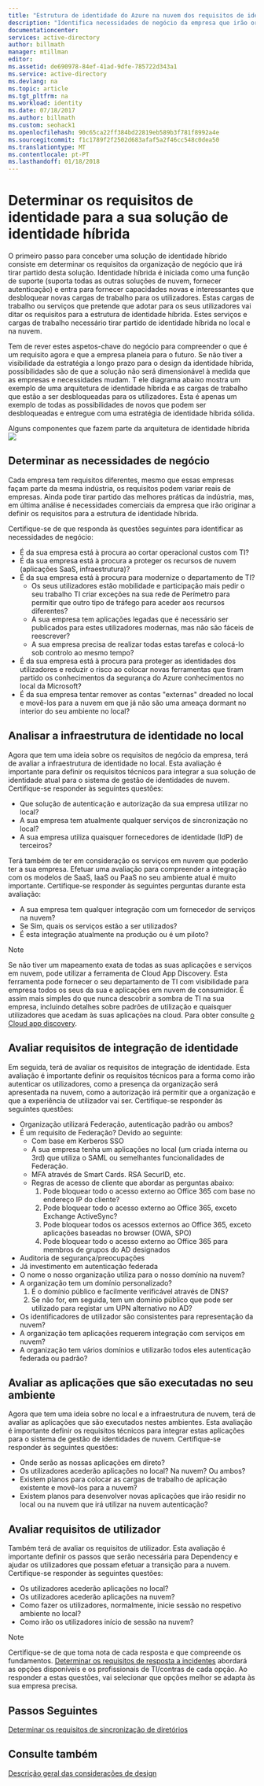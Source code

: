 ```yaml
---
title: "Estrutura de identidade do Azure na nuvem dos requisitos de identidade híbrida | Microsoft Docs"
description: "Identifica necessidades de negócio da empresa que irão originar a definir os requisitos para a estrutura de identidade híbrida."
documentationcenter: 
services: active-directory
author: billmath
manager: mtillman
editor: 
ms.assetid: de690978-84ef-41ad-9dfe-785722d343a1
ms.service: active-directory
ms.devlang: na
ms.topic: article
ms.tgt_pltfrm: na
ms.workload: identity
ms.date: 07/18/2017
ms.author: billmath
ms.custom: seohack1
ms.openlocfilehash: 90c65ca22ff384bd22819eb589b3f781f8992a4e
ms.sourcegitcommit: f1c1789f2f2502d683afaf5a2f46cc548c0dea50
ms.translationtype: MT
ms.contentlocale: pt-PT
ms.lasthandoff: 01/18/2018
---
```

# <a name="determine-identity-requirements-for-your-hybrid-identity-solution"></a>Determinar os requisitos de identidade para a sua solução de identidade híbrida
O primeiro passo para conceber uma solução de identidade híbrido consiste em determinar os requisitos da organização de negócio que irá tirar partido desta solução.  Identidade híbrida é iniciada como uma função de suporte (suporta todas as outras soluções de nuvem, fornecer autenticação) e entra para fornecer capacidades novas e interessantes que desbloquear novas cargas de trabalho para os utilizadores.  Estas cargas de trabalho ou serviços que pretende que adotar para os seus utilizadores vai ditar os requisitos para a estrutura de identidade híbrida.  Estes serviços e cargas de trabalho necessário tirar partido de identidade híbrida no local e na nuvem.  

Tem de rever estes aspetos-chave do negócio para compreender o que é um requisito agora e que a empresa planeia para o futuro. Se não tiver a visibilidade da estratégia a longo prazo para o design da identidade híbrida, possibilidades são de que a solução não será dimensionável à medida que as empresas e necessidades mudam.   T ele diagrama abaixo mostra um exemplo de uma arquitetura de identidade híbrida e as cargas de trabalho que estão a ser desbloqueadas para os utilizadores. Esta é apenas um exemplo de todas as possibilidades de novos que podem ser desbloqueadas e entregue com uma estratégia de identidade híbrida sólida. 

Alguns componentes que fazem parte da arquitetura de identidade híbrida![](./media/hybrid-id-design-considerations/hybrid-identity-architechture.png)

## <a name="determine-business-needs"></a>Determinar as necessidades de negócio
Cada empresa tem requisitos diferentes, mesmo que essas empresas façam parte da mesma indústria, os requisitos podem variar reais de empresas. Ainda pode tirar partido das melhores práticas da indústria, mas, em última análise é necessidades comerciais da empresa que irão originar a definir os requisitos para a estrutura de identidade híbrida. 

Certifique-se de que responda às questões seguintes para identificar as necessidades de negócio:

* É da sua empresa está à procura ao cortar operacional custos com TI?
* É da sua empresa está à procura a proteger os recursos de nuvem (aplicações SaaS, infraestrutura)?
* É da sua empresa está à procura para modernize o departamento de TI?
  * Os seus utilizadores estão mobilidade e participação mais pedir o seu trabalho TI criar exceções na sua rede de Perímetro para permitir que outro tipo de tráfego para aceder aos recursos diferentes?
  * A sua empresa tem aplicações legadas que é necessário ser publicados para estes utilizadores modernas, mas não são fáceis de reescrever?
  * A sua empresa precisa de realizar todas estas tarefas e colocá-lo sob controlo ao mesmo tempo?
* É da sua empresa está à procura para proteger as identidades dos utilizadores e reduzir o risco ao colocar novas ferramentas que tiram partido os conhecimentos da segurança do Azure conhecimentos no local da Microsoft?
* É da sua empresa tentar remover as contas "externas" dreaded no local e movê-los para a nuvem em que já não são uma ameaça dormant no interior do seu ambiente no local?

## <a name="analyze-on-premises-identity-infrastructure"></a>Analisar a infraestrutura de identidade no local
Agora que tem uma ideia sobre os requisitos de negócio da empresa, terá de avaliar a infraestrutura de identidade no local. Esta avaliação é importante para definir os requisitos técnicos para integrar a sua solução de identidade atual para o sistema de gestão de identidades de nuvem. Certifique-se responder às seguintes questões:

* Que solução de autenticação e autorização da sua empresa utilizar no local? 
* A sua empresa tem atualmente qualquer serviços de sincronização no local?
* A sua empresa utiliza quaisquer fornecedores de identidade (IdP) de terceiros?

Terá também de ter em consideração os serviços em nuvem que poderão ter a sua empresa. Efetuar uma avaliação para compreender a integração com os modelos de SaaS, IaaS ou PaaS no seu ambiente atual é muito importante. Certifique-se responder às seguintes perguntas durante esta avaliação:

* A sua empresa tem qualquer integração com um fornecedor de serviços na nuvem?
* Se Sim, quais os serviços estão a ser utilizados?
* É esta integração atualmente na produção ou é um piloto?

> [!NOTE]
> Se não tiver um mapeamento exata de todas as suas aplicações e serviços em nuvem, pode utilizar a ferramenta de Cloud App Discovery. Esta ferramenta pode fornecer o seu departamento de TI com visibilidade para empresa todos os seus da sua e aplicações em nuvem de consumidor. É assim mais simples do que nunca descobrir a sombra de TI na sua empresa, incluindo detalhes sobre padrões de utilização e quaisquer utilizadores que acedam às suas aplicações na cloud. Para obter consulte [o Cloud app discovery](active-directory-cloudappdiscovery-whatis.md).
> 
> 

## <a name="evaluate-identity-integration-requirements"></a>Avaliar requisitos de integração de identidade
Em seguida, terá de avaliar os requisitos de integração de identidade. Esta avaliação é importante definir os requisitos técnicos para a forma como irão autenticar os utilizadores, como a presença da organização será apresentada na nuvem, como a autorização irá permitir que a organização e que a experiência de utilizador vai ser. Certifique-se responder às seguintes questões:

* Organização utilizará Federação, autenticação padrão ou ambos?
* É um requisito de Federação?  Devido ao seguinte:
  * Com base em Kerberos SSO
  * A sua empresa tenha um aplicações no local (um criada interna ou 3rd) que utiliza o SAML ou semelhantes funcionalidades de Federação.
  * MFA através de Smart Cards. RSA SecurID, etc.
  * Regras de acesso de cliente que abordar as perguntas abaixo:
    1. Pode bloquear todo o acesso externo ao Office 365 com base no endereço IP do cliente?
    2. Pode bloquear todo o acesso externo ao Office 365, exceto Exchange ActiveSync?
    3. Pode bloquear todos os acessos externos ao Office 365, exceto aplicações baseadas no browser (OWA, SPO)
    4. Pode bloquear todo o acesso externo ao Office 365 para membros de grupos do AD designados
* Auditoria de segurança/preocupações
* Já investimento em autenticação federada
* O nome o nosso organização utiliza para o nosso domínio na nuvem?
* A organização tem um domínio personalizado?
  1. É o domínio público e facilmente verificável através de DNS?
  2. Se não for, em seguida, tem um domínio público que pode ser utilizado para registar um UPN alternativo no AD?
* Os identificadores de utilizador são consistentes para representação da nuvem? 
* A organização tem aplicações requerem integração com serviços em nuvem?
* A organização tem vários domínios e utilizarão todos eles autenticação federada ou padrão?

## <a name="evaluate-applications-that-run-in-your-environment"></a>Avaliar as aplicações que são executadas no seu ambiente
Agora que tem uma ideia sobre no local e a infraestrutura de nuvem, terá de avaliar as aplicações que são executados nestes ambientes. Esta avaliação é importante definir os requisitos técnicos para integrar estas aplicações para o sistema de gestão de identidades de nuvem. Certifique-se responder às seguintes questões:

* Onde serão as nossas aplicações em direto?
* Os utilizadores acederão aplicações no local?  Na nuvem? Ou ambos?
* Existem planos para colocar as cargas de trabalho de aplicação existente e movê-los para a nuvem?
* Existem planos para desenvolver novas aplicações que irão residir no local ou na nuvem que irá utilizar na nuvem autenticação?

## <a name="evaluate-user-requirements"></a>Avaliar requisitos de utilizador
Também terá de avaliar os requisitos de utilizador. Esta avaliação é importante definir os passos que serão necessária para Dependency e ajudar os utilizadores que possam efetuar a transição para a nuvem. Certifique-se responder às seguintes questões:

* Os utilizadores acederão aplicações no local?
* Os utilizadores acederão aplicações na nuvem?
* Como fazer os utilizadores, normalmente, inicie sessão no respetivo ambiente no local?
* Como irão os utilizadores início de sessão na nuvem?

> [!NOTE]
> Certifique-se de que toma nota de cada resposta e que compreende os fundamentos. [Determinar os requisitos de resposta a incidentes](active-directory-hybrid-identity-design-considerations-incident-response-requirements.md) abordará as opções disponíveis e os profissionais de TI/contras de cada opção.  Ao responder a estas questões, vai selecionar que opções melhor se adapta às sua empresa precisa.
> 
> 

## <a name="next-steps"></a>Passos Seguintes
[Determinar os requisitos de sincronização de diretórios](active-directory-hybrid-identity-design-considerations-directory-sync-requirements.md)

## <a name="see-also"></a>Consulte também
[Descrição geral das considerações de design](active-directory-hybrid-identity-design-considerations-overview.md)

